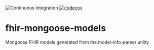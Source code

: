 ![Continuous Integration](https://github.com/MeasureAuthoringTool/fhir-mongoose-models/workflows/Continuous%20Integration/badge.svg)
[![codecov](https://codecov.io/gh/MeasureAuthoringTool/fhir-mongoose-models/branch/develop/graph/badge.svg)](https://codecov.io/gh/MeasureAuthoringTool/fhir-mongoose-models)
# fhir-mongoose-models
Mongoose FHIR models generated from the model-info-parser utility
